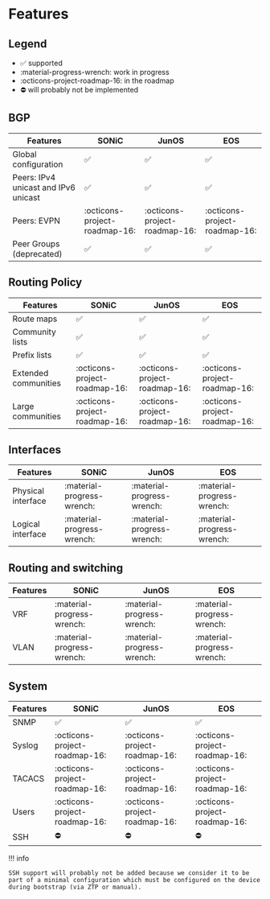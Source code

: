 # Features

## Legend

* :white_check_mark: supported
* :material-progress-wrench: work in progress
* :octicons-project-roadmap-16: in the roadmap
* :no_entry: will probably not be implemented

## BGP

| Features | SONiC | JunOS | EOS |
|----------|-------|-------|-----|
| Global configuration                  | :white_check_mark: | :white_check_mark: | :white_check_mark: |
| Peers: IPv4 unicast and IPv6 unicast  | :white_check_mark: | :white_check_mark: | :white_check_mark: |
| Peers: EVPN                           | :octicons-project-roadmap-16: | :octicons-project-roadmap-16: | :octicons-project-roadmap-16: |
| Peer Groups (deprecated)              | :white_check_mark: | :white_check_mark: | :white_check_mark: |

## Routing Policy

| Features | SONiC | JunOS | EOS |
|----------|-------|-------|-----|
| Route maps           | :white_check_mark: | :white_check_mark: | :white_check_mark: |
| Community lists      | :white_check_mark: | :white_check_mark: | :white_check_mark: |
| Prefix lists         | :white_check_mark: | :white_check_mark: | :white_check_mark: |
| Extended communities | :octicons-project-roadmap-16: | :octicons-project-roadmap-16: | :octicons-project-roadmap-16: |
| Large communities    | :octicons-project-roadmap-16: | :octicons-project-roadmap-16: | :octicons-project-roadmap-16: |

## Interfaces

| Features | SONiC | JunOS | EOS |
|----------|-------|-------|-----|
| Physical interface | :material-progress-wrench: | :material-progress-wrench: | :material-progress-wrench: |
| Logical interface  | :material-progress-wrench: | :material-progress-wrench: | :material-progress-wrench: |

## Routing and switching

| Features | SONiC | JunOS | EOS |
|----------|-------|-------|-----|
| VRF      | :material-progress-wrench: | :material-progress-wrench: | :material-progress-wrench: |
| VLAN     | :material-progress-wrench: | :material-progress-wrench: | :material-progress-wrench: |

## System


| Features | SONiC | JunOS | EOS |
|----------|-------|-------|-----|
| SNMP     | :white_check_mark: | :white_check_mark: | :white_check_mark: |
| Syslog   | :octicons-project-roadmap-16: | :octicons-project-roadmap-16: | :octicons-project-roadmap-16: |
| TACACS   | :octicons-project-roadmap-16: | :octicons-project-roadmap-16: | :octicons-project-roadmap-16: |
| Users    | :octicons-project-roadmap-16: | :octicons-project-roadmap-16: | :octicons-project-roadmap-16: |
| SSH      | :no_entry: | :no_entry: | :no_entry: |

!!! info

    SSH support will probably not be added because we consider it to be part of a minimal configuration which must be configured on the device during bootstrap (via ZTP or manual).
